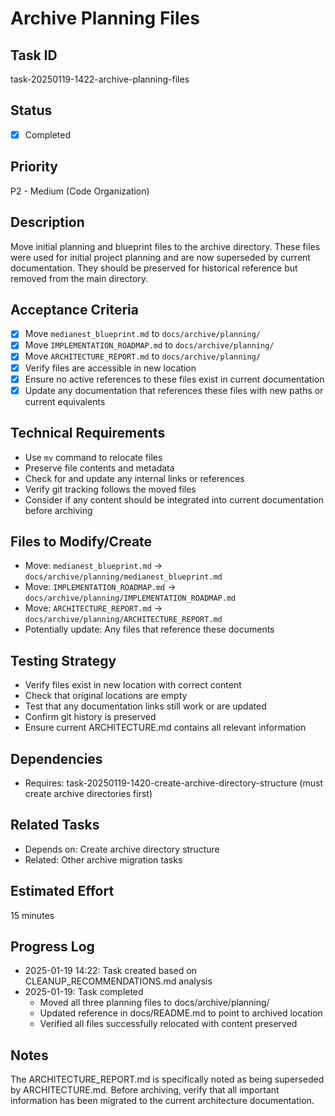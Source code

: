 # Archive Planning Files

## Task ID

task-20250119-1422-archive-planning-files

## Status

- [x] Completed

## Priority

P2 - Medium (Code Organization)

## Description

Move initial planning and blueprint files to the archive directory. These files were used for initial project planning and are now superseded by current documentation. They should be preserved for historical reference but removed from the main directory.

## Acceptance Criteria

- [x] Move `medianest_blueprint.md` to `docs/archive/planning/`
- [x] Move `IMPLEMENTATION_ROADMAP.md` to `docs/archive/planning/`
- [x] Move `ARCHITECTURE_REPORT.md` to `docs/archive/planning/`
- [x] Verify files are accessible in new location
- [x] Ensure no active references to these files exist in current documentation
- [x] Update any documentation that references these files with new paths or current equivalents

## Technical Requirements

- Use `mv` command to relocate files
- Preserve file contents and metadata
- Check for and update any internal links or references
- Verify git tracking follows the moved files
- Consider if any content should be integrated into current documentation before archiving

## Files to Modify/Create

- Move: `medianest_blueprint.md` → `docs/archive/planning/medianest_blueprint.md`
- Move: `IMPLEMENTATION_ROADMAP.md` → `docs/archive/planning/IMPLEMENTATION_ROADMAP.md`
- Move: `ARCHITECTURE_REPORT.md` → `docs/archive/planning/ARCHITECTURE_REPORT.md`
- Potentially update: Any files that reference these documents

## Testing Strategy

- Verify files exist in new location with correct content
- Check that original locations are empty
- Test that any documentation links still work or are updated
- Confirm git history is preserved
- Ensure current ARCHITECTURE.md contains all relevant information

## Dependencies

- Requires: task-20250119-1420-create-archive-directory-structure (must create archive directories first)

## Related Tasks

- Depends on: Create archive directory structure
- Related: Other archive migration tasks

## Estimated Effort

15 minutes

## Progress Log

- 2025-01-19 14:22: Task created based on CLEANUP_RECOMMENDATIONS.md analysis
- 2025-01-19: Task completed
  - Moved all three planning files to docs/archive/planning/
  - Updated reference in docs/README.md to point to archived location
  - Verified all files successfully relocated with content preserved

## Notes

The ARCHITECTURE_REPORT.md is specifically noted as being superseded by ARCHITECTURE.md. Before archiving, verify that all important information has been migrated to the current architecture documentation.
